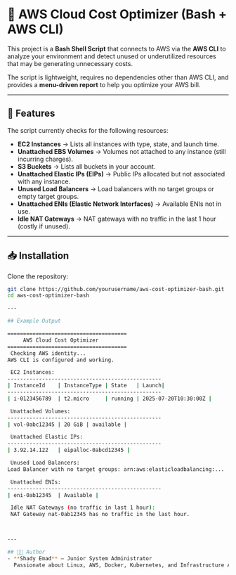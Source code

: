 # 🚀 AWS Cloud Cost Optimizer (Bash + AWS CLI)

This project is a **Bash Shell Script** that connects to AWS via the **AWS CLI** to analyze your environment and detect unused or underutilized resources that may be generating unnecessary costs.  

The script is lightweight, requires no dependencies other than AWS CLI, and provides a **menu-driven report** to help you optimize your AWS bill.

---

## 📌 Features

The script currently checks for the following resources:

- **EC2 Instances** → Lists all instances with type, state, and launch time.  
- **Unattached EBS Volumes** → Volumes not attached to any instance (still incurring charges).  
- **S3 Buckets** → Lists all buckets in your account.  
- **Unattached Elastic IPs (EIPs)** → Public IPs allocated but not associated with any instance.  
- **Unused Load Balancers** → Load balancers with no target groups or empty target groups.  
- **Unattached ENIs (Elastic Network Interfaces)** → Available ENIs not in use.  
- **Idle NAT Gateways** → NAT gateways with no traffic in the last 1 hour (costly if unused).  

---

## 📥 Installation

Clone the repository:

```bash
git clone https://github.com/yourusername/aws-cost-optimizer-bash.git
cd aws-cost-optimizer-bash

---

## Example Output

======================================
     AWS Cloud Cost Optimizer
======================================
 Checking AWS identity...
AWS CLI is configured and working.

 EC2 Instances:
-------------------------------------------------
| InstanceId    | InstanceType | State   | Launch|
-------------------------------------------------
| i-0123456789  | t2.micro     | running | 2025-07-20T10:30:00Z |

 Unattached Volumes:
-------------------------------------------------
| vol-0abc12345 | 20 GiB | available |

 Unattached Elastic IPs:
-------------------------------------------------
| 3.92.14.122   | eipalloc-0abcd12345 |

 Unused Load Balancers:
Load Balancer with no target groups: arn:aws:elasticloadbalancing:...

 Unattached ENIs:
-------------------------------------------------
| eni-0ab12345  | Available |

 Idle NAT Gateways (no traffic in last 1 hour):
 NAT Gateway nat-0ab12345 has no traffic in the last hour.



---

## 👨‍💻 Author
- **Shady Emad** – Junior System Administrator  
  Passionate about Linux, AWS, Docker, Kubernetes, and Infrastructure Automation.
